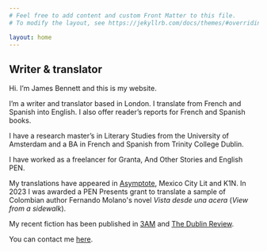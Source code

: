 ```yaml
---
# Feel free to add content and custom Front Matter to this file.
# To modify the layout, see https://jekyllrb.com/docs/themes/#overriding-theme-defaults

layout: home
---
```

## Writer & translator

Hi. I’m James Bennett and this is my website.

I’m a writer and translator based in London. I translate from French and Spanish into English. I also offer reader’s reports for French and Spanish books.

I have a research master’s in Literary Studies from the University of Amsterdam and a BA in French and Spanish from Trinity College Dublin.

I have worked as a freelancer for Granta, And Other Stories and English PEN. 

My translations have appeared in [Asymptote](https://www.asymptotejournal.com/blog/2019/06/25/translation-tuesday-he-who-is-worthy-of-love-by-abdellah-taia/), Mexico City Lit and K1N. In 2023 I was awarded a PEN Presents grant to translate a sample of Colombian author Fernando Molano's novel *Vista desde una acera* (*View from a sidewalk*).

My recent fiction has been published in [3AM](https://www.3ammagazine.com/3am/dignity/) and [The Dublin Review](https://thedublinreview.com/product/spring-2024/).

You can contact me [here](mailto:seamasmacb@gmail.com).
